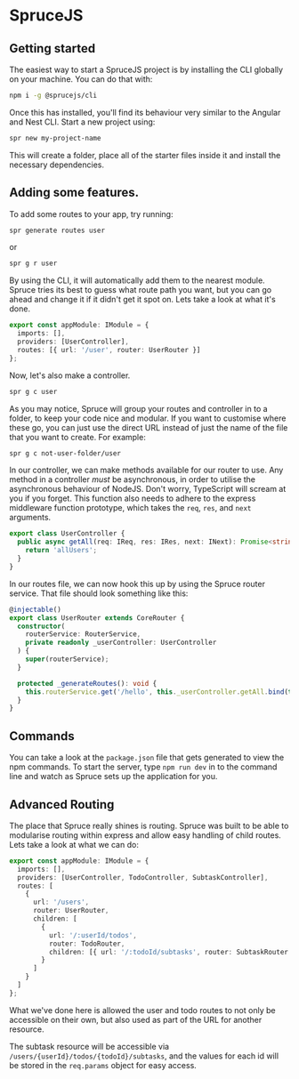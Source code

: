 # SpruceJS

## Getting started

The easiest way to start a SpruceJS project is by installing the CLI globally on your machine. You can do that with:

```bash
npm i -g @sprucejs/cli
```

Once this has installed, you'll find its behaviour very similar to the Angular and Nest CLI. Start a new project using:

```bash
spr new my-project-name
```

This will create a folder, place all of the starter files inside it and install the necessary dependencies.

## Adding some features.

To add some routes to your app, try running:

```bash
spr generate routes user
```

or

```bash
spr g r user
```

By using the CLI, it will automatically add them to the nearest module. Spruce tries its best to guess what route path you want, but you can go ahead and change it if it didn't get it spot on. Lets take a look at what it's done.

```typescript
export const appModule: IModule = {
  imports: [],
  providers: [UserController],
  routes: [{ url: '/user', router: UserRouter }]
};
```

Now, let's also make a controller.

```bash
spr g c user
```

As you may notice, Spruce will group your routes and controller in to a folder, to keep your code nice and modular. If you want to customise where these go, you can just use the direct URL instead of just the name of the file that you want to create. For example:

```bash
spr g c not-user-folder/user
```

In our controller, we can make methods available for our router to use. Any method in a controller _must_ be asynchronous, in order to utilise the asynchronous behaviour of NodeJS. Don't worry, TypeScript will scream at you if you forget. This function also needs to adhere to the express middleware function prototype, which takes the `req`, `res`, and `next` arguments.

```typescript
export class UserController {
  public async getAll(req: IReq, res: IRes, next: INext): Promise<string> {
    return 'allUsers';
  }
}
```

In our routes file, we can now hook this up by using the Spruce router service. That file should look something like this:

```typescript
@injectable()
export class UserRouter extends CoreRouter {
  constructor(
    routerService: RouterService,
    private readonly _userController: UserController
  ) {
    super(routerService);
  }

  protected _generateRoutes(): void {
    this.routerService.get('/hello', this._userController.getAll.bind(this));
  }
}
```

## Commands

You can take a look at the `package.json` file that gets generated to view the npm commands. To start the server, type `npm run dev` in to the command line and watch as Spruce sets up the application for you.

## Advanced Routing

The place that Spruce really shines is routing. Spruce was built to be able to modularise routing within express and allow easy handling of child routes. Lets take a look at what we can do:

```typescript
export const appModule: IModule = {
  imports: [],
  providers: [UserController, TodoController, SubtaskController],
  routes: [
    {
      url: '/users',
      router: UserRouter,
      children: [
        {
          url: '/:userId/todos',
          router: TodoRouter,
          children: [{ url: '/:todoId/subtasks', router: SubtaskRouter }]
        }
      ]
    }
  ]
};
```

What we've done here is allowed the user and todo routes to not only be accessible on their own, but also used as part of the URL for another resource.

The subtask resource will be accessible via `/users/{userId}/todos/{todoId}/subtasks`, and the values for each id will be stored in the `req.params` object for easy access.
